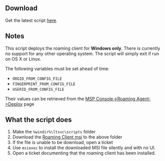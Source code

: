 Download
---------------------
Get the latest script [here](https://raw.github.com/opendns/Deploy-Scripts/master/Labtech/OpenDNS%20Umbrella%20Roaming%20Agent.xml).

Notes
-----

This script deploys the roaming client for **Windows only**.
There is currently no support for any other operating system. 
The script will simply exit if run on OS X or Linux.

The following variables must be set ahead of time:
  * `ORGID_FROM_CONFIG_FILE`
  * `FINGERPRINT_FROM_CONFIG_FILE`
  * `USERID_FROM_CONFIG_FILE`

Their values can be retrieved from the [MSP Console->Roaming Agent->Deploy](https://dashboard2.opendns.com/msp#roamingclient/deploy) page

What the script does
--------------------

1. Make the `%windir%\ltsvc\scripts` folder
2. Download the [Roaming Client msi](http://shared.opendns.com/roaming/enterprise/release/win/production/Setup.msi) to the above folder
3. If the file is unable to be download, open a ticket
4. Use `msiexec` to install the downloaded MSI file silently and with no UI.
5. Open a ticket documenting that the roaming client has been installed.
